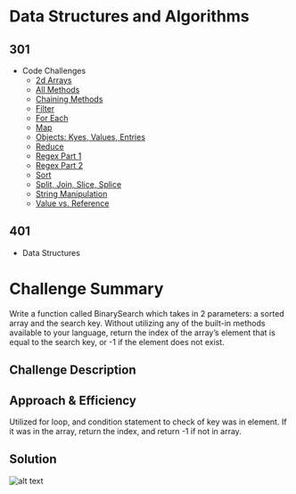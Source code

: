# Data Structures and Algorithms

## 301
* Code Challenges
    * [2d Arrays](https://github.com/JCode1986/data-structures-and-algorithms/tree/master/code-challenges/challenge12)
    * [All Methods](https://github.com/JCode1986/data-structures-and-algorithms/tree/master/code-challenges/challenge14)
    * [Chaining Methods](https://github.com/JCode1986/data-structures-and-algorithms/tree/master/code-challenges/challenge10)
    * [Filter](https://github.com/JCode1986/data-structures-and-algorithms/tree/master/code-challenges/challenge8)
    * [For Each](https://github.com/JCode1986/data-structures-and-algorithms/tree/master/code-challenges/challenge1)
    * [Map](https://github.com/JCode1986/data-structures-and-algorithms/tree/master/code-challenges/challenge7)
    * [Objects: Kyes, Values, Entries](https://github.com/JCode1986/data-structures-and-algorithms/tree/master/code-challenges/challenge6)
    * [Reduce](https://github.com/JCode1986/data-structures-and-algorithms/tree/master/code-challenges/challenge9)
    * [Regex Part 1](https://github.com/JCode1986/data-structures-and-algorithms/tree/master/code-challenges/challenge4)
    * [Regex Part 2](https://github.com/JCode1986/data-structures-and-algorithms/tree/master/code-challenges/challenge11)
    * [Sort](https://github.com/JCode1986/data-structures-and-algorithms/tree/master/code-challenges/challenge3)
    * [Split, Join, Slice, Splice](https://github.com/JCode1986/data-structures-and-algorithms/tree/master/code-challenges/challenge5)
    * [String Manipulation]( https://github.com/JCode1986/data-structures-and-algorithms/tree/master/code-challenges/challenge13)
    * [Value vs. Reference](https://github.com/JCode1986/data-structures-and-algorithms/tree/master/code-challenges/challenge2)
   

## 401
* Data Structures
   




# Challenge Summary
Write a function called BinarySearch which takes in 2 parameters: a sorted array and the search key. Without utilizing any of the built-in methods available to your language, return the index of the array’s element that is equal to the search key, or -1 if the element does not exist.

## Challenge Description
<!-- Description of the challenge -->

## Approach & Efficiency
Utilized for loop, and condition statement to check of key was in element. If it was in the array, return the index, and return -1 if not in array.

## Solution
![alt text](https://lh3.googleusercontent.com/hkYiHVjl0KruvaRsvOMI3YCKWTtF3gH7wv5_qlOBX29RJeeLxJpcN-cmH3Fe6MborO-lXDlS5s7-lcA0B15iDAZhsekLhHRUwoLd2g5FP9dkpUaRJU_xyFJCtvTRJ-WMWz48w-reyPhkcqal-E9WHl9VNK1gnX8mVFyI3YYt7-muTiaqtoDGik-dME4mn1AJPthXka1IJ6DFnoGqNHoH0uk8FuWfFtVsr9_G2ZqeweZgkuyt7Pzmha6C1kuYqJeXStIK8wRLglj_ADhXOkmaYsgHriEjojIMPFJAzYW0TNzPxkJgkQBQdKbWN5o5YrEVcxLAZQrS6em3Fo7n-8G0kCc97YxxKYgizT0sLbIjEQA-mfBwqn1yvIme8c9gYbhYxl5WYZu1g7PhvMYPZ-l39TSZG3NSro-xQzbXtqI4boUGMRKjcpjyRpnTE-Y31bV6Ogl6HD7g7A22k9rPvFJ0nWlwsL3NnnP68wAyes7JoNZ5eAgDE8X1lBESamGf1uiJKcnGDywXEgFGr-4s-11LVhZPC2Vp0_w8k0BEuaMly7WTwu_MOiPnsrF8e701WnZZymYwIvhbYJnQl6uiQry4TCwnGi3J17PggoGUJIYV976F1JUGw48MlBrvSyZr4JrTtbdCngXTjJN4p0aycPrjDzogCpSqhml-I8spjgDLth8Z2P7pV18aN953WywnztS_bh0CRxtHOnAgmmiggutfaag=w771-h578-no)
